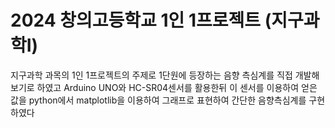 # 2024 창의고등학교 1인 1프로젝트 (지구과학I)
지구과학 과목의 1인 1프로젝트의 주제로 1단원에 등장하는 음향 측심계를 직접 개발해보기로 하였고 Arduino UNO와 HC-SR04센서를 활용한뒤 이 센서를 이용하여 얻은 값을 python에서 matplotlib을 이용하여 그래프로 표현하여 간단한 음향측심계를 구현하였다